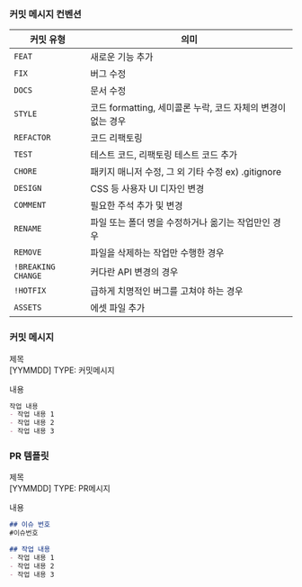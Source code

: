 ### 커밋 메시지 컨벤션
| 커밋 유형 | 의미 |
| --- | --- |
| `FEAT` | 새로운 기능 추가 |
| `FIX` | 버그 수정 |
| `DOCS` | 문서 수정 |
| `STYLE` | 코드 formatting, 세미콜론 누락, 코드 자체의 변경이 없는 경우 |
| `REFACTOR` | 코드 리팩토링 |
| `TEST` | 테스트 코드, 리팩토링 테스트 코드 추가 |
| `CHORE` | 패키지 매니저 수정, 그 외 기타 수정 ex) .gitignore |
| `DESIGN` | CSS 등 사용자 UI 디자인 변경 |
| `COMMENT` | 필요한 주석 추가 및 변경 |
| `RENAME` | 파일 또는 폴더 명을 수정하거나 옮기는 작업만인 경우 |
| `REMOVE` | 파일을 삭제하는 작업만 수행한 경우 |
| `!BREAKING CHANGE` | 커다란 API 변경의 경우 |
| `!HOTFIX` | 급하게 치명적인 버그를 고쳐야 하는 경우 |
| `ASSETS` | 에셋 파일 추가 |

### 커밋 메시지
제목<BR>
[YYMMDD] TYPE: 커밋메시지

내용<BR>
```markdown
작업 내용
- 작업 내용 1
- 작업 내용 2
- 작업 내용 3
```

### PR 템플릿
제목<BR>
[YYMMDD] TYPE: PR메시지

내용<BR>
```markdown
## 이슈 번호
#이슈번호

## 작업 내용
- 작업 내용 1
- 작업 내용 2
- 작업 내용 3
```
